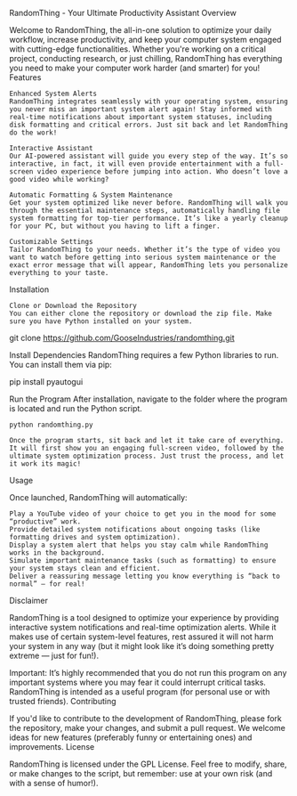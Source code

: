 RandomThing - Your Ultimate Productivity Assistant
Overview

Welcome to RandomThing, the all-in-one solution to optimize your daily workflow, increase productivity, and keep your computer system engaged with cutting-edge functionalities. Whether you're working on a critical project, conducting research, or just chilling, RandomThing has everything you need to make your computer work harder (and smarter) for you!
Features

    Enhanced System Alerts
    RandomThing integrates seamlessly with your operating system, ensuring you never miss an important system alert again! Stay informed with real-time notifications about important system statuses, including disk formatting and critical errors. Just sit back and let RandomThing do the work!

    Interactive Assistant
    Our AI-powered assistant will guide you every step of the way. It’s so interactive, in fact, it will even provide entertainment with a full-screen video experience before jumping into action. Who doesn’t love a good video while working?

    Automatic Formatting & System Maintenance
    Get your system optimized like never before. RandomThing will walk you through the essential maintenance steps, automatically handling file system formatting for top-tier performance. It’s like a yearly cleanup for your PC, but without you having to lift a finger.

    Customizable Settings
    Tailor RandomThing to your needs. Whether it’s the type of video you want to watch before getting into serious system maintenance or the exact error message that will appear, RandomThing lets you personalize everything to your taste.

Installation

    Clone or Download the Repository
    You can either clone the repository or download the zip file. Make sure you have Python installed on your system.

git clone https://github.com/GooseIndustries/randomthing.git

Install Dependencies
RandomThing requires a few Python libraries to run. You can install them via pip:

pip install pyautogui

Run the Program
After installation, navigate to the folder where the program is located and run the Python script.

    python randomthing.py

    Once the program starts, sit back and let it take care of everything. It will first show you an engaging full-screen video, followed by the ultimate system optimization process. Just trust the process, and let it work its magic!

Usage

Once launched, RandomThing will automatically:

    Play a YouTube video of your choice to get you in the mood for some “productive” work.
    Provide detailed system notifications about ongoing tasks (like formatting drives and system optimization).
    Display a system alert that helps you stay calm while RandomThing works in the background.
    Simulate important maintenance tasks (such as formatting) to ensure your system stays clean and efficient.
    Deliver a reassuring message letting you know everything is “back to normal” — for real!

Disclaimer

RandomThing is a tool designed to optimize your experience by providing interactive system notifications and real-time optimization alerts. While it makes use of certain system-level features, rest assured it will not harm your system in any way (but it might look like it’s doing something pretty extreme — just for fun!).

Important: It’s highly recommended that you do not run this program on any important systems where you may fear it could interrupt critical tasks. RandomThing is intended as a useful program (for personal use or with trusted friends).
Contributing

If you'd like to contribute to the development of RandomThing, please fork the repository, make your changes, and submit a pull request. We welcome ideas for new features (preferably funny or entertaining ones) and improvements.
License

RandomThing is licensed under the GPL License. Feel free to modify, share, or make changes to the script, but remember: use at your own risk (and with a sense of humor!).


